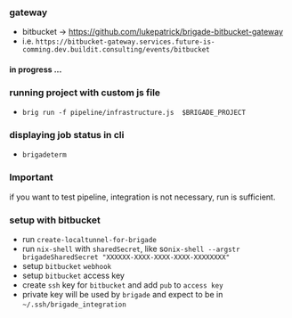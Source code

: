 ### gateway
* bitbucket -> https://github.com/lukepatrick/brigade-bitbucket-gateway
* i.e. `https://bitbucket-gateway.services.future-is-comming.dev.buildit.consulting/events/bitbucket`

#### in progress ...

### running project with custom js file
* `brig run -f pipeline/infrastructure.js  $BRIGADE_PROJECT`

### displaying job status in cli
* `brigadeterm`

### Important
if you want to test pipeline, integration is not necessary, run is sufficient.

### setup with bitbucket
* run `create-localtunnel-for-brigade`
* run `nix-shell` with `sharedSecret`, like so`nix-shell --argstr brigadeSharedSecret "XXXXXX-XXXX-XXXX-XXXX-XXXXXXXX"`
* setup `bitbucket` `webhook`
* setup `bitbucket` access key
* create `ssh` key for `bitbucket` and add `pub` to `access key`
* private key will be used by `brigade` and expect to be in `~/.ssh/brigade_integration`
